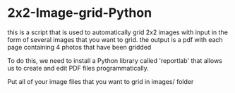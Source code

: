 # 2x2-Image-grid-Python
this is a script that is used to automatically grid 2x2 images with input in the form of several images that you want to grid. the output is a pdf with each page containing 4 photos that have been gridded

To do this, we need to install a Python library called 'reportlab' that allows us to create and edit PDF files programmatically.

Put all of your image files that you want to grid in images/ folder
